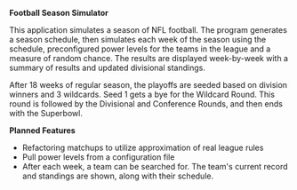 **Football Season Simulator**

This application simulates a season of NFL football. The program generates a season schedule, then simulates each week of the season using the schedule, preconfigured power levels for the teams in the league and a measure of random chance. The results are displayed 
week-by-week with a summary of results and updated divisional standings. 

After 18 weeks of regular season, the playoffs are seeded based on division winners and 3 wildcards. Seed 1 gets a bye for the Wildcard Round. This round is followed by the Divisional and Conference Rounds, and then ends with the Superbowl.

**Planned Features**
- Refactoring matchups to utilize approximation of real league rules
- Pull power levels from a configuration file
- After each week, a team can be searched for. The team's current record and standings are shown, along with their schedule.
